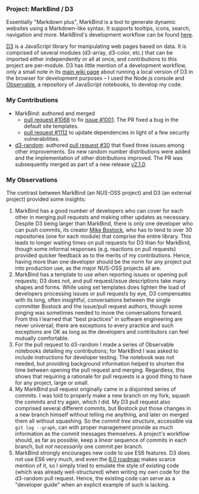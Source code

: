 ### Project: MarkBind / D3

Essentially "Markdown plus", MarkBind is a tool to generate dynamic websites using a Markdown-like syntax. It supports tooltips, icons, search, navigation and more. MarkBind's development workflow can be found [here](https://markbind.org/devdocs/devGuide/index.html).

[D3](https://d3js.org) is a JavaScript library for manipulating web pages based on data. It is comprised of several modules (d3-array, d3-color, etc.) that can be imported either independently or all at once, and contributions to this project are per-module. D3 has little mention of a development workflow, only a small note in its [main wiki page](https://github.com/d3/d3/wiki) about running a local version of D3 in the browser for development purposes – I used the Node.js console and [Observable](https://observablehq.com), a repository of JavaScript notebooks, to develop my code.

### My Contributions

* MarkBind: authored and merged
  * [pull request #1068](https://github.com/MarkBind/markbind/pull/1068) to fix [issue #1001](https://github.com/MarkBind/markbind/issues/1001). The PR fixed a bug in the default site templates.
  * [pull request #1112](https://github.com/MarkBind/markbind/pull/1112) to update dependencies in light of a few security vulnerabilities.
* [d3-random](https://github.com/d3/d3-random): authored [pull request #30](https://github.com/d3/d3-random/pull/30) that fixed three issues among other improvements. Six new random number distributions were added and the implementation of other distributions improved. The PR was subsequently merged as part of a new release [v2.1.0](https://github.com/d3/d3-random/releases/tag/v2.1.0).

### My Observations

The contrast between MarkBind (an NUS-OSS project) and D3 (an external project) provided some insights:

1. MarkBind has a good number of developers who can cover for each other in merging pull requests and making other updates as necessary. Despite D3 being larger than MarkBind, there is only one developer who can push commits, its creator [Mike Bostock](https://github.com/mbostock), who has to tend to over 30 repositories (one for each module) that comprise the entire library. This leads to longer waiting times on pull requests for D3 than for MarkBind, though some informal responses (e.g. reactions on pull requests) provided quicker feedback as to the merits of my contributions. Hence, having more than one developer should be the norm for any project put into production use, as the major NUS-OSS projects all are.
2. MarkBind has a template to use when reporting issues or opening pull requests; D3 does not, and pull request/issue descriptions take many shapes and forms. While using set templates does lighten the load of developers processing issues or pull requests by eye, D3 compensates with its long, often insightful, conversations between the single committer Bostock and the issue/pull request authors, though some pinging was sometimes needed to move the conversations forward. From this I learned that "best practices" in software engineering are never universal; there are exceptions to every practice and such exceptions are OK as long as the developers and contributors can feel mutually comfortable.
3. For the pull request to d3-random I made a series of Observable notebooks detailing my contributions; for MarkBind I was asked to include instructions for developer testing. The notebook was not needed, but providing background information helped to shorten the time between opening the pull request and merging. Regardless, this shows that requiring a rationale for pull requests is a good thing to have for any project, large or small.
4. My MarkBind pull request originally came in a disjointed series of commits. I was told to properly make a new branch on my fork, squash the commits and try again, which I did. My D3 pull request also comprised several different commits, but Bostock put those changes in a new branch himself without telling me anything, and later on merged them all without squashing. So the _commit tree structure_, accessible via `git log --graph`, can with proper management provide as much information as the commit messages themselves. A project's workflow should, as far as possible, keep a _linear_ sequence of commits in each branch, but _not necessarily_ one commit per branch.
5. MarkBind strongly encourages new code to use ES6 features. D3 does not use ES6 very much, and even the [6.0 roadmap](https://github.com/d3/d3/issues/3333) makes scarce mention of it, so I simply tried to emulate the style of existing code (which was already well-structured) when writing my own code for the d3-random pull request. Hence, the existing code can serve as a "developer guide" when an explicit example of such is lacking.
